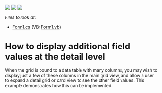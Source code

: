 <!-- default badges list -->
![](https://img.shields.io/endpoint?url=https://codecentral.devexpress.com/api/v1/VersionRange/128627458/13.1.4%2B)
[![](https://img.shields.io/badge/Open_in_DevExpress_Support_Center-FF7200?style=flat-square&logo=DevExpress&logoColor=white)](https://supportcenter.devexpress.com/ticket/details/E931)
[![](https://img.shields.io/badge/📖_How_to_use_DevExpress_Examples-e9f6fc?style=flat-square)](https://docs.devexpress.com/GeneralInformation/403183)
<!-- default badges end -->
<!-- default file list -->
*Files to look at*:

* [Form1.cs](./CS/Form1.cs) (VB: [Form1.vb](./VB/Form1.vb))
<!-- default file list end -->
# How to display additional field values at the detail level


<p>When the grid is bound to a data table with many columns, you may wish to display just a few of these columns in the main grid view, and allow a user to expand a detail grid or card view to see the other field values. This example demonstrates how this can be implemented.</p>

<br/>


